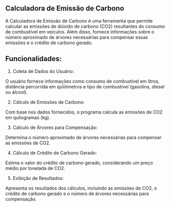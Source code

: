 ## Calculadora de Emissão de Carbono
A Calculadora de Emissão de Carbono é uma ferramenta que permite calcular as emissões de dióxido de carbono (CO2) resultantes do consumo de combustível em veículos. Além disso, fornece informações sobre o número aproximado de árvores necessárias para compensar essas emissões e o crédito de carbono gerado.

## Funcionalidades:
1. Coleta de Dados do Usuário:

O usuário fornece informações como consumo de combustível em litros, distância percorrida em quilômetros e tipo de combustível (gasolina, diesel ou álcool).

2. Cálculo de Emissões de Carbono:

Com base nos dados fornecidos, o programa calcula as emissões de CO2 em quilogramas (kg).

3. Cálculo de Árvores para Compensação:

Determina o número aproximado de árvores necessárias para compensar as emissões de CO2.

4. Cálculo de Crédito de Carbono Gerado:

Estima o valor do crédito de carbono gerado, considerando um preço médio por tonelada de CO2.

5. Exibição de Resultados:

Apresenta os resultados dos cálculos, incluindo as emissões de CO2, o crédito de carbono gerado e o número de árvores necessárias para compensação.
